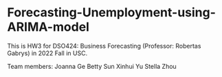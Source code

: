 # Forecasting-Unemployment-using-ARIMA-model
This is HW3 for DSO424: Business Forecasting (Professor: Robertas Gabrys) in 2022 Fall in USC.

Team members:
Joanna Ge
Betty	Sun
Xinhui Yu
Stella Zhou
